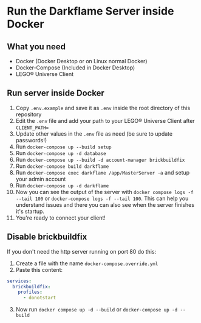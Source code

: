 # Run the Darkflame Server inside Docker

## What you need

- Docker (Docker Desktop or on Linux normal Docker)
- Docker-Compose (Included in Docker Desktop)
- LEGO® Universe Client

## Run server inside Docker

1. Copy `.env.example` and save it as `.env` inside the root directory of this repository
2. Edit the `.env` file and add your path to your LEGO® Universe Client after `CLIENT_PATH=`
3. Update other values in the `.env` file as need (be sure to update passwords!)
4. Run `docker-compose up --build setup`
5. Run `docker-compose up -d database`
6. Run `docker-compose up --build -d account-manager brickbuildfix`
7. Run `docker-compose build darkflame`
8. Run `docker-compose exec darkflame /app/MasterServer -a` and setup your admin account
9. Run `docker-compose up -d darkflame`
10. Now you can see the output of the server with `docker compose logs -f --tail 100` or `docker-compose logs -f --tail 100`. This can help you understand issues and there you can also see when the server finishes it's startup.
11. You're ready to connect your client!

## Disable brickbuildfix

If you don't need the http server running on port 80 do this:

1. Create a file with the name `docker-compose.override.yml`
2. Paste this content:

```yml
services:
  brickbuildfix:
    profiles:
      - donotstart
```

3. Now run `docker compose up -d --build` or `docker-compose up -d --build`